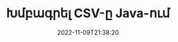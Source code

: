 ---
############################# Static ############################
layout: "auto-gen-editor"
date: 2022-11-09T21:38:20
draft: false
otherformats: doc docx docm dotx xls xlsx xlsm ppt pptx pptm mobi epub html mhtml txt xml tsv rtf odt msg

############################# Head ############################
head_title: "CSV Խմբագիր — Խմբագրել CSV Java-ում"
head_description: "Ինչպե՞ս խմբագրել CSV-ը Java-ում՝ օգտագործելով մի քանի տող կոդ: Օգտագործեք GroupDocs փաստաթղթերը մշակող API-ներ՝ խմբագրելու, թարմացնելու և պահելու 30+ ֆայլի ձևաչափեր:"

############################# Header ############################
title: "Խմբագրել CSV-ը Java-ում"
description: "Արդյունավետ և ուժեղ CSV խմբագրում սերվերի կողմից GroupDocs.Editor-ի միջոցով Java API-ների համար՝ առանց Microsoft-ի կամ Open Office-ի նման ծրագրերի օգտագործման:"
bg_image: "https://cms.admin.containerize.com/templates/aspose/App_Themes/V3/images/bg/header1.png"
bg_overlay: false
button:
    enable: true
    icon: "fas fa-arrow-down"
    label: "Ներբեռնեք անվճար փորձաշրջան"
    link: "https://downloads.groupdocs.com/editor/java"

############################# SubMenu ############################
submenu:
    enable: true

    left:
        img_alt: "GroupDocs.Editor for Java"
        image: "https://cms.admin.containerize.com/templates/groupdocs/images/product-logos/90x90-noborder/groupdocs-editor-java.png"
        product: "GroupDocs.Editor"
        platform: "Java"

    middle:
        button:

            # button loop
            - link: "https://apireference.groupdocs.com/editor/java"
              text: "API հղում"

            # button loop
            - link: "https://github.com/groupdocs-editor"
              text: "Կոդի օրինակներ"

            # button loop
            - link: "https://products.groupdocs.app/editor/family"
              text: "Կենդանի Դեմոներ"

            # button loop
            - link: "https://purchase.groupdocs.com/pricing/editor/java"
              text: "Գնագոյացում"

    right:
        link_download: "https://downloads.groupdocs.com/editor"
        link_learn: "https://docs.groupdocs.com/editor/java"
        link_buy: "https://purchase.groupdocs.com"

############################# About ############################
about:
    enable: true
    title: "GroupDocs.Editor for Java API-ի մասին"
    content: |
        [GroupDocs.Editor for Java](/hy/editor/java/) API-ն ճիշտ ընտրություն է Microsoft Word, Excel, PowerPoint, Open Office փաստաթղթերն ու ներկայացումները խմբագրելու համար: GroupDocs.Editor-ը ինքնուրույն API է, որը հարմար է սերվերի կողմից և հետին համակարգերի համար, որտեղ պահանջվում է բարձր կատարողականություն: Այն կախված չէ որևէ ծրագրաշարից, ինչպիսին է Microsoft-ը կամ Open Office-ը:

############################# Steps ############################
steps:
    enable: true
    title_left: "CSV-ը Java-ում խմբագրելու քայլեր"
    content_left: |
        [GroupDocs.Editor for Java](/hy/editor/java/) մշակողների համար տրամադրում է հեշտ և պարզ միջոց՝ խմբագրելու CSV ֆայլերը՝ օգտագործելով մի քանի տող կոդ:
        * Ստեղծեք «Editor» դասի օրինակ՝ ֆայլի պարտադիր ուղով կամ բայթ հոսքով և բեռնեք CSV ֆայլը
        * Ստեղծեք «DelimitedTextEditOptions» դասի օրինակը CSV ֆայլի ձևաչափի համար և նշեք պարտադիր տողերի բաժանարար կոնստրուկտորում:
        * Զանգահարեք «Editor.Edit()» մեթոդը և ստացեք CSV փաստաթուղթ HTML ձևաչափով, որը հեշտությամբ կարելի է խմբագրել ցանկացած WYSIWYG խմբագրիչով:
        * Զանգահարեք «Editor.Save()» մեթոդը և պահպանեք խմբագրված CSV ֆայլը՝ օգտագործելով «DelimitedTextSaveOptions» դասի օրինակը ցանկալի բաժանիչով:

        
    title_right: "Համակարգի պահանջները"
    content_right: |
        Փաստաթղթերի հիմնական խմբագրումը GroupDocs.Editor for Java API-ներով կարող է իրականացվել մի քանի հեշտ քայլերի միջոցով: Մեր API-ները աջակցվում են բոլոր հիմնական հարթակներում և օպերացիոն համակարգերում: Նախքան ստորև նշված կոդը գործարկելը, խնդրում ենք համոզվել, որ ձեր համակարգում տեղադրված են հետևյալ նախադրյալները.

        * Օպերացիոն համակարգեր՝ Microsoft Windows, Linux, MacOS
        * Զարգացման միջավայրեր՝ NetBeans, IntelliJ IDEA, Eclipse
        * Շրջանակներ: Java 7 (1.7) and above
        * Ստացեք GroupDocs.Editor for Java-ի վերջին տարբերակը՝ ներբեռնված [Maven]-ից (https://repository.groupdocs.com/editor/)
        
    code: |        
        ```java
        // Load the CSV file into Editor with no extra loading options
        Editor editor = new Editor("source.csv");

        // Create edit options for delimited text and specify a mandatory separator in the constructor
        DelimitedTextEditOptions editOptions = new DelimitedTextEditOptions(",");        

        // Open input CSV document for edit — obtain an intermediate document, that can be edited
        EditableDocument beforeEdit = editor.edit(editOptions);

        // Grab CSV document content and associated resources from editable document
        string content = beforeEdit.getContent();

        // Send the content to WYSIWYG-editor, edit it there, and send edited content back to the server-side
        // This step simulates a such operation
        string updatedContent = content.replace("Cell Text", "Edited Cell Text");

        // Grab edited content and resources from WYSIWYG-editor and create a new EditableDocument instance from it
        EditableDocument afterEdit = EditableDocument.fromMarkup(updatedContent, null);

        // Create save options for delimited text and specify a mandatory separator in the constructor
        DelimitedTextSaveOptions saveOptions = new DelimitedTextSaveOptions(",");

        // Save edited CSV document to the file
        editor.save(afterEdit, "edited.csv", saveOptions);
        ```
        
############################# Demos ############################
demos:
    enable: true
    title: "CSV Խմբագիր կենդանի ցուցադրություններ"
    content: |
        Խմբագրեք CSV-ը հենց հիմա՝ այցելելով [GroupDocs.Editor Live Demos](https://products.groupdocs.app/editor/family) կայքը:
        Կենդանի ցուցադրությունն ունի հետևյալ առավելությունները
        
############################# More Formats ############################
more_formats:
    enable: true
    title: "Այլ աջակցվող խմբագիրներ"
    content: |
        Կարող եք նաև խմբագրել այլ ֆայլերի ձևաչափեր: Խնդրում ենք տեսնել ստորև ներկայացված ամբողջական ցանկը:


############################# Back to top ###############################
back_to_top:
    enable: true
---